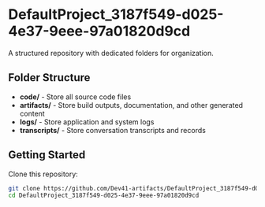 # DefaultProject_3187f549-d025-4e37-9eee-97a01820d9cd
A structured repository with dedicated folders for organization.

## Folder Structure

- **code/** - Store all source code files
- **artifacts/** - Store build outputs, documentation, and other generated content
- **logs/** - Store application and system logs
- **transcripts/** - Store conversation transcripts and records

## Getting Started

Clone this repository:
```bash
git clone https://github.com/Dev41-artifacts/DefaultProject_3187f549-d025-4e37-9eee-97a01820d9cd
cd DefaultProject_3187f549-d025-4e37-9eee-97a01820d9cd
```
